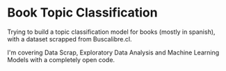 # Book Topic Classification

Trying to build a topic classification model for books (mostly in spanish), with a dataset scrapped from Buscalibre.cl.

I'm covering Data Scrap, Exploratory Data Analysis and Machine Learning Models with a completely open code.
